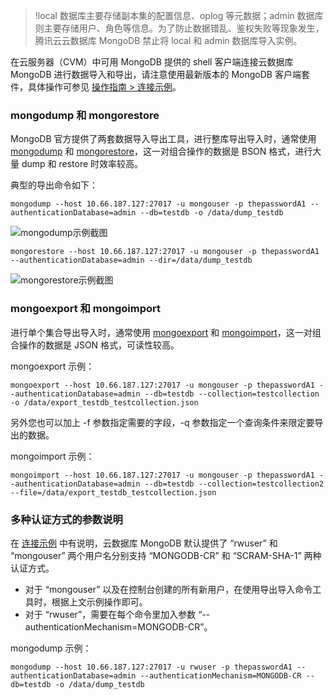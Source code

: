 >!local 数据库主要存储副本集的配置信息、oplog 等元数据；admin 数据库则主要存储用户、角色等信息。为了防止数据错乱、鉴权失败等现象发生，腾讯云云数据库 MongoDB 禁止将 local 和 admin 数据库导入实例。

在云服务器（CVM）中可用 MongoDB 提供的 shell 客户端连接云数据库 MongoDB 进行数据导入和导出，请注意使用最新版本的 MongoDB 客户端套件，具体操作可参见 [操作指南 > 连接示例](https://cloud.tencent.com/document/product/240/3563)。

### mongodump 和 mongorestore

MongoDB 官方提供了两套数据导入导出工具，进行整库导出导入时，通常使用 [mongodump](https://docs.mongodb.com/manual/reference/program/mongodump/) 和 [mongorestore](https://docs.mongodb.com/manual/reference/program/mongorestore/)，这一对组合操作的数据是 BSON 格式，进行大量 dump 和 restore 时效率较高。

典型的导出命令如下：
```
mongodump --host 10.66.187.127:27017 -u mongouser -p thepasswordA1 --authenticationDatabase=admin --db=testdb -o /data/dump_testdb
```

![mongodump示例截图](https://mc.qcloudimg.com/static/img/4071cfd5d9b54c720349f41fc2e07b0c/dump_default.png)

```
mongorestore --host 10.66.187.127:27017 -u mongouser -p thepasswordA1 --authenticationDatabase=admin --dir=/data/dump_testdb
```

![mongorestore示例截图](https://mc.qcloudimg.com/static/img/335dbef8f11a5417e42740472df1a5b8/restore_default.png)

### mongoexport 和 mongoimport

进行单个集合导出导入时，通常使用 [mongoexport](https://docs.mongodb.com/manual/reference/program/mongoexport/) 和 [mongoimport](https://docs.mongodb.com/manual/reference/program/mongoimport/)，这一对组合操作的数据是 JSON 格式，可读性较高。

mongoexport 示例：

```
mongoexport --host 10.66.187.127:27017 -u mongouser -p thepasswordA1 --authenticationDatabase=admin --db=testdb --collection=testcollection -o /data/export_testdb_testcollection.json
```

另外您也可以加上 -f 参数指定需要的字段，-q 参数指定一个查询条件来限定要导出的数据。

mongoimport 示例：

```
mongoimport --host 10.66.187.127:27017 -u mongouser -p thepasswordA1 --authenticationDatabase=admin --db=testdb --collection=testcollection2 --file=/data/export_testdb_testcollection.json
```

### 多种认证方式的参数说明

在 [连接示例](https://cloud.tencent.com/doc/product/240/3563) 中有说明，云数据库 MongoDB 默认提供了 “rwuser” 和 “mongouser” 两个用户名分别支持 “MONGODB-CR” 和 “SCRAM-SHA-1” 两种认证方式。
- 对于 “mongouser” 以及在控制台创建的所有新用户，在使用导出导入命令工具时，根据上文示例操作即可。
- 对于 “rwuser”，需要在每个命令里加入参数 “--authenticationMechanism=MONGODB-CR”。

mongodump 示例：
```
mongodump --host 10.66.187.127:27017 -u rwuser -p thepasswordA1 --authenticationDatabase=admin --authenticationMechanism=MONGODB-CR --db=testdb -o /data/dump_testdb
```



